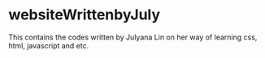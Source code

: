 # websiteWrittenbyJuly

This contains the codes written by Julyana Lin on her way of learning css, html, javascript and etc.
